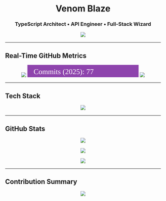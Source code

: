 <h1 align="center">Venom Blaze</h1>
<h3 align="center">TypeScript Architect • API Engineer • Full-Stack Wizard</h3>

<p align="center">
  <img src="https://readme-typing-svg.herokuapp.com?font=Fira+Code&size=20&pause=1000&color=00FFFF&center=true&width=500&lines=Build+Fast.;Build+Clean.;Think+Beyond+the+Syntax." />
</p>

---

## Real-Time GitHub Metrics

<p align="center">
  <img src="https://img.shields.io/github/stars/venomblaze-alpha?style=flat-square&color=yellow&label=GitHub%20Stars" />
  <img src="https://raw.githubusercontent.com/venomblaze-alpha/venomblaze-alpha/main/.github/badges/commit-badge.svg" />
  <img src="https://img.shields.io/github/followers/venomblaze-alpha?style=flat-square&color=blueviolet&label=Followers" />
</p>

---

## Tech Stack

<p align="center">
  <img src="https://skillicons.dev/icons?i=html,css,js,ts,react,nextjs,nodejs,express,python,php,mongodb,mysql,postgres,firebase,git,github,docker,linux,vscode" />
</p>

---

## GitHub Stats

<p align="center">
  <img src="https://github-readme-stats.vercel.app/api?username=venomblaze-alpha&show_icons=true&theme=tokyonight&hide_border=true&count_private=true" />
</p>

<p align="center">
  <img src="https://github-readme-streak-stats.herokuapp.com/?user=venomblaze-alpha&theme=tokyonight&hide_border=true" />
</p>

<p align="center">
  <img src="https://github-readme-stats.vercel.app/api/top-langs/?username=venomblaze-alpha&layout=compact&theme=tokyonight&hide_border=true" />
</p>

---

## Contribution Summary

<p align="center">
  <img src="https://github-profile-summary-cards.vercel.app/api/cards/profile-details?username=venomblaze-alpha&theme=tokyonight" />
</p>

